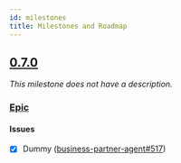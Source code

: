 ```yaml
---
id: milestones
title: Milestones and Roadmap
---
```


## [0.7.0](https://github.com/hyperledger-labs/business-partner-agent/milestone/6)

_This milestone does not have a description._

### [Epic](https://github.com/hyperledger-labs/business-partner-agent/labels/epic)

#### Issues

- [x] Dummy
      ([business-partner-agent#517](https://github.com/hyperledger-labs/business-partner-agent/issues/517))

